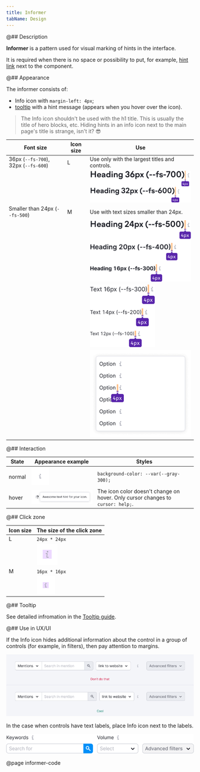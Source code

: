 ```yaml
---
title: Informer
tabName: Design
---
```


@## Description

**Informer** is a pattern used for visual marking of hints in the interface.

It is required when there is no space or possibility to put, for example, [hint link](/style/typography/) next to the component.

@## Appearance

The informer consists of:

- Info icon with `margin-left: 4px`;
- [tooltip](/components/tooltip/) with a hint message (appears when you hover over the icon).

> The Info icon shouldn't be used with the h1 title. This is usually the title of hero blocks, etc. Hiding hints in an info icon next to the main page's title is strange, isn't it? 😎

| Font size                            | Icon size | Use                                                                  |
| ------------------------------------ | --------- | -------------------------------------------------------------------- |
| 36px (`--fs-700`), 32px (`--fs-600`) | L         | Use only with the largest titles and controls.                       |
|                                      |           | ![info icon with bug hwdings](static/big-headings.png)               |
| Smaller than 24px (`--fs-500`)       | M         | Use with text sizes smaller than 24px.                               |
|                                      |           | ![info icon with headings](static/other-headings.png)                |
|                                      |           | ![info icon with all text sizes](static/text.png)                    |
|                                      |           | ![info icon with dropdown mwnu items](static/dropdown-item-icon.png) |

@## Interaction

| State  | Appearance example                             | Styles                                                                          |
| ------ | ---------------------------------------------- | ------------------------------------------------------------------------------- |
| normal | ![info icon](static/info.png)                  | `background-color: --var(--gray-300);`                                          |
| hover  | ![info icon with hover](static/info-hover.png) | The icon color doesn't change on hover. Only cursor changes to `cursor: help;`. |

@## Click zone

| Icon size | The size of the click zone                             |
| --------- | ------------------------------------------------------ |
| L         | `24px * 24px`                                          |
|           | ![hover zone for l icon size](static/hover-zone-l.png) |
| M         | `16px * 16px`                                          |
|           | ![hover zone for m icon size](static/hover-zone-m.png) |

@## Tooltip

See detailed infromation in the [Tooltip guide](/components/tooltip/).

@## Use in UX/UI

If the Info icon hides additional information about the control in a group of controls (for example, in filters), then pay attention to margins.

![info icon yes-no situation](static/informer-yes-no.png)

In the case when controls have text labels, place Info icon next to the labels.

![info icon with group of buttons](static/info-with-butt-group.png)

@page informer-code
